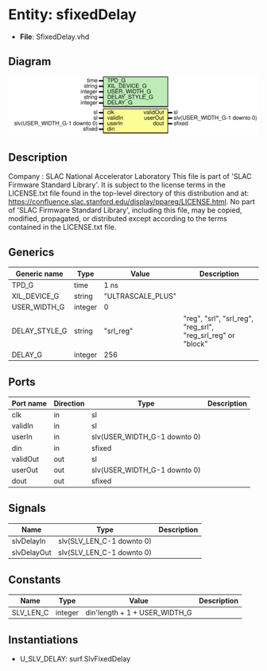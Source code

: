 # Entity: sfixedDelay

- **File**: SfixedDelay.vhd
## Diagram

![Diagram](SfixedDelay.svg "Diagram")
## Description

Company    : SLAC National Accelerator Laboratory
This file is part of 'SLAC Firmware Standard Library'.
It is subject to the license terms in the LICENSE.txt file found in the
top-level directory of this distribution and at:
   https://confluence.slac.stanford.edu/display/ppareg/LICENSE.html.
No part of 'SLAC Firmware Standard Library', including this file,
may be copied, modified, propagated, or distributed except according to
the terms contained in the LICENSE.txt file.
## Generics

| Generic name  | Type    | Value             | Description                                                  |
| ------------- | ------- | ----------------- | ------------------------------------------------------------ |
| TPD_G         | time    | 1 ns              |                                                              |
| XIL_DEVICE_G  | string  | "ULTRASCALE_PLUS" |                                                              |
| USER_WIDTH_G  | integer | 0                 |                                                              |
| DELAY_STYLE_G | string  | "srl_reg"         | "reg", "srl", "srl_reg", "reg_srl", "reg_srl_reg" or "block" |
| DELAY_G       | integer | 256               |                                                              |
## Ports

| Port name | Direction | Type                         | Description |
| --------- | --------- | ---------------------------- | ----------- |
| clk       | in        | sl                           |             |
| validIn   | in        | sl                           |             |
| userIn    | in        | slv(USER_WIDTH_G-1 downto 0) |             |
| din       | in        | sfixed                       |             |
| validOut  | out       | sl                           |             |
| userOut   | out       | slv(USER_WIDTH_G-1 downto 0) |             |
| dout      | out       | sfixed                       |             |
## Signals

| Name        | Type                      | Description |
| ----------- | ------------------------- | ----------- |
| slvDelayIn  | slv(SLV_LEN_C-1 downto 0) |             |
| slvDelayOut | slv(SLV_LEN_C-1 downto 0) |             |
## Constants

| Name      | Type    | Value                          | Description |
| --------- | ------- | ------------------------------ | ----------- |
| SLV_LEN_C | integer |  din'length + 1 + USER_WIDTH_G |             |
## Instantiations

- U_SLV_DELAY: surf.SlvFixedDelay
